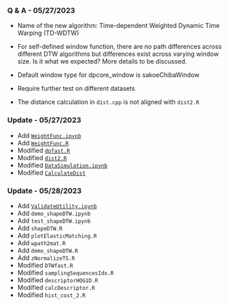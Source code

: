 ### Q & A - 05/27/2023

+ Name of the new algorithm: Time-dependent Weighted Dynamic Time Warping (TD-WDTW)

+ For self-defined window function, there are no path differences across different DTW algorithms but differences exist across varying window size. Is it what we expected? More details to be discussed.

+ Default window type for dpcore_window is sakoeChibaWindow

+ Require further test on different datasets

+ The distance calculation in ``dist.cpp`` is not aligned with ``dist2.R``

### Update - 05/27/2023

+ Add [``WeightFunc.ipynb``](https://github.com/jianghaochu/dtw/blob/main/code/WeightFunc.ipynb)
+ Add [``WeightFunc.R``](https://github.com/jianghaochu/dtw/blob/main/code/WeightFunc.R)
+ Modified [``dpfast.R``](https://github.com/jianghaochu/dtw/blob/main/code/dpfast.R)
+ Modified [``dist2.R``](https://github.com/jianghaochu/dtw/blob/main/code/dist2.R)
+ Modified [``DataSimulation.ipynb``](https://github.com/jianghaochu/dtw/blob/main/code/DataSimulation.ipynb)
+ Modified [``CalculateDist``](https://github.com/jianghaochu/dtw/blob/main/code/CalculateDist.ipynb)


### Update - 05/28/2023

+ Add [``ValidateUtility.ipynb``](https://github.com/jianghaochu/dtw/blob/main/code/ValidateUtility.ipynb)
+ Add ``demo_shapeDTW.ipynb``
+ Add ``test_shapeDTW.ipynb``
+ Add ``shapeDTW.R``
+ Add ``plotElasticMatching.R``
+ Add ``wpath2mat.R``
+ Add ``demo_shapeDTW.R``
+ Add ``zNormalizeTS.R``
+ Modified ``DTWfast.R``
+ Modified ``samplingSequencesIdx.R``
+ Modified ``descriptorHOG1D.R``
+ Modified ``calcDescriptor.R``
+ Modified ``hist_cost_2.R``
